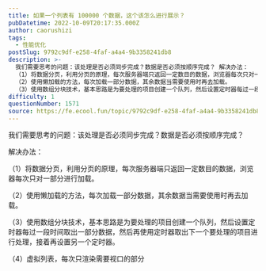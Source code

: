 ```yaml
---
title: 如果一个列表有 100000 个数据，这个该怎么进行展示？
pubDatetime: 2022-10-09T20:17:35.000Z
author: caorushizi
tags:
  - 性能优化
postSlug: 9792c9df-e258-4faf-a4a4-9b3358241db8
description: >-
  我们需要思考的问题：该处理是否必须同步完成？数据是否必须按顺序完成？ 解决办法：
  （1）将数据分页，利用分页的原理，每次服务器端只返回一定数目的数据，浏览器每次只对一部分进行加载。
  （2）使用懒加载的方法，每次加载一部分数据，其余数据当需要使用时再去加载。
  （3）使用数组分块技术，基本思路是为要处理的项目创建一个队列，然后设置定时器每过一段时间取出一部分数据，然后再使用定时器取出下一个要处理的项目
difficulty: 1
questionNumber: 1571
source: https://fe.ecool.fun/topic/9792c9df-e258-4faf-a4a4-9b3358241db8
---
```


我们需要思考的问题：该处理是否必须同步完成？数据是否必须按顺序完成？

解决办法：

（1）将数据分页，利用分页的原理，每次服务器端只返回一定数目的数据，浏览器每次只对一部分进行加载。

（2）使用懒加载的方法，每次加载一部分数据，其余数据当需要使用时再去加载。

（3）使用数组分块技术，基本思路是为要处理的项目创建一个队列，然后设置定时器每过一段时间取出一部分数据，然后再使用定时器取出下一个要处理的项目进行处理，接着再设置另一个定时器。

（4）虚拟列表，每次只渲染需要视口的部分
